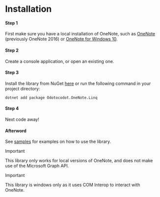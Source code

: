 # Installation
#### Step 1
First make sure you have a local installation of OneNote, such as [OneNote](https://apps.microsoft.com/detail/xpffzhvgqwwlhb?hl=en-gb&gl=GB) (previously OneNote 2016) or [OneNote for Windows 10](https://www.microsoft.com/store/productId/9WZDNCRFHVJL?ocid=pdpshare).

#### Step 2
Create a console application, or open an existing one.

#### Step 3
Install the library from NuGet [here](https://www.nuget.org/packages/Odotocodot.OneNote.Linq/) or run the following command in your project directory:
```
dotnet add package Odotocodot.OneNote.Linq
```

#### Step 4
Next code away!

#### Afterword
See [samples](samples.md) for examples on how to use the library.

> [!IMPORTANT]
> This library only works for local versions of OneNote, and does not make use of the Microsoft Graph API.

> [!IMPORTANT]
> This library is windows only as it uses COM Interop to interact with OneNote.